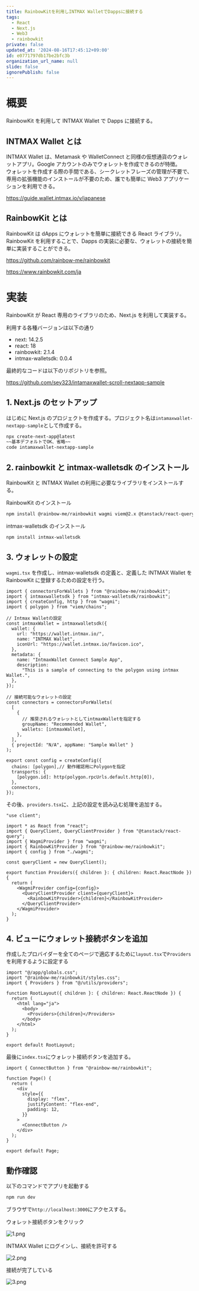 ```yaml
---
title: RainbowKitを利用しINTMAX WalletでDappsに接続する
tags:
  - React
  - Next.js
  - Web3
  - rainbowkit
private: false
updated_at: '2024-08-16T17:45:12+09:00'
id: e0771797db17be2bfc3b
organization_url_name: null
slide: false
ignorePublish: false
---
```


# 概要

RainbowKit を利用して INTMAX Wallet で Dapps に接続する。

## INTMAX Wallet とは

INTMAX Wallet は、Metamask や WalletConnect と同様の仮想通貨のウォレットアプリ。Google アカウントのみでウォレットを作成できるのが特徴。  
ウォレットを作成する際の手間である、シークレットフレーズの管理が不要で、専用の拡張機能のインストールが不要のため、誰でも簡単に Web3 アプリケーションを利用できる。

https://guide.wallet.intmax.io/v/japanese

## RainbowKit とは

RainbowKit は dApps にウォレットを簡単に接続できる React ライブラリ。  
RainbowKit を利用することで、Dapps の実装に必要な、ウォレットの接続を簡単に実装することができる。

https://github.com/rainbow-me/rainbowkit

https://www.rainbowkit.com/ja

# 実装

RainbowKit が React 専用のライブラリのため、Next.js を利用して実装する。

利用する各種バージョンは以下の通り

- next: 14.2.5
- react: 18
- rainbowkit: 2.1.4
- intmax-walletsdk: 0.0.4

最終的なコードは以下のリポジトリを参照。

https://github.com/sey323/intamaxwallet-scroll-nextapp-sample

## 1. Next.js のセットアップ

はじめに Next.js のプロジェクトを作成する。プロジェクト名は`intamaxwallet-nextapp-sample`として作成する。

```bash
npx create-next-app@latest
~~基本デフォルトでOK、省略~~
code intamaxwallet-nextapp-sample
```

## 2. rainbowkit と intmax-walletsdk のインストール

RainbowKit と INTMAX Wallet の利用に必要なライブラリをインストールする。

RainbowKit のインストール

```bash
npm install @rainbow-me/rainbowkit wagmi viem@2.x @tanstack/react-query
```

intmax-walletsdk のインストール

```bash
npm install intmax-walletsdk
```

## 3. ウォレットの設定

`wagmi.tsx` を作成し、intmax-walletsdk の定義と、定義した INTMAX Wallet を RainbowKit に登録するための設定を行う。

```tsx:utils/wagmi.tsx
import { connectorsForWallets } from "@rainbow-me/rainbowkit";
import { intmaxwalletsdk } from "intmax-walletsdk/rainbowkit";
import { createConfig, http } from "wagmi";
import { polygon } from "viem/chains";

// Intmax Walletの設定
const intmaxWallet = intmaxwalletsdk({
  wallet: {
    url: "https://wallet.intmax.io/",
    name: "INTMAX Wallet",
    iconUrl: "https://wallet.intmax.io/favicon.ico",
  },
  metadata: {
    name: "IntmaxWallet Connect Sample App",
    description:
      "This is a sample of connecting to the polygon using intmax Wallet.",
  },
});

// 接続可能なウォレットの設定
const connectors = connectorsForWallets(
  [
    {
      // 推奨されるウォレットとしてintmaxWalletを指定する
      groupName: "Recommended Wallet",
      wallets: [intmaxWallet],
    },
  ],
  { projectId: "N/A", appName: "Sample Wallet" }
);

export const config = createConfig({
  chains: [polygon],// 動作確認用にPolygonを指定
  transports: {
    [polygon.id]: http(polygon.rpcUrls.default.http[0]),
  },
  connectors,
});

```

その後、`providers.tsx`に、上記の設定を読み込む処理を追加する。

```tsx:utils/providers.tsx
"use client";

import * as React from "react";
import { QueryClient, QueryClientProvider } from "@tanstack/react-query";
import { WagmiProvider } from "wagmi";
import { RainbowKitProvider } from "@rainbow-me/rainbowkit";
import { config } from "./wagmi";

const queryClient = new QueryClient();

export function Providers({ children }: { children: React.ReactNode }) {
  return (
    <WagmiProvider config={config}>
      <QueryClientProvider client={queryClient}>
        <RainbowKitProvider>{children}</RainbowKitProvider>
      </QueryClientProvider>
    </WagmiProvider>
  );
}
```

## 4. ビューにウォレット接続ボタンを追加

作成したプロバイダーを全てのページで適応するために`layout.tsx`で`Providers`を利用するように設定する

```tsx:app/layout.tsx
import "@/app/globals.css";
import "@rainbow-me/rainbowkit/styles.css";
import { Providers } from "@/utils/providers";

function RootLayout({ children }: { children: React.ReactNode }) {
  return (
    <html lang="ja">
      <body>
        <Providers>{children}</Providers>
      </body>
    </html>
  );
}

export default RootLayout;
```

最後に`index.tsx`にウォレット接続ボタンを追加する。

```tsx:app/page.tsx
import { ConnectButton } from "@rainbow-me/rainbowkit";

function Page() {
  return (
    <div
      style={{
        display: "flex",
        justifyContent: "flex-end",
        padding: 12,
      }}
    >
      <ConnectButton />
    </div>
  );
}

export default Page;
```

## 動作確認

以下のコマンドでアプリを起動する

```bash
npm run dev
```

ブラウザで`http://localhost:3000`にアクセスする。

ウォレット接続ボタンをクリック

![1.png](https://qiita-image-store.s3.ap-northeast-1.amazonaws.com/0/163680/94b7b236-3088-c2df-ee92-18d0d6380ce6.png)

INTMAX Wallet にログインし、接続を許可する

![2.png](https://qiita-image-store.s3.ap-northeast-1.amazonaws.com/0/163680/a52cd806-588e-8116-6924-8229d5adcd77.png)

接続が完了している

![3.png](https://qiita-image-store.s3.ap-northeast-1.amazonaws.com/0/163680/8adcbf50-9cd0-e25a-f85a-073e26e9e952.png)
